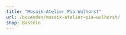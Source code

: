 ```yaml
---
title: "Mosaik-Atelier Pia Wulhorst"
url: /bovenden/mosaik-atelier-pia-wulhorst/
shop: Basteln
---
```

